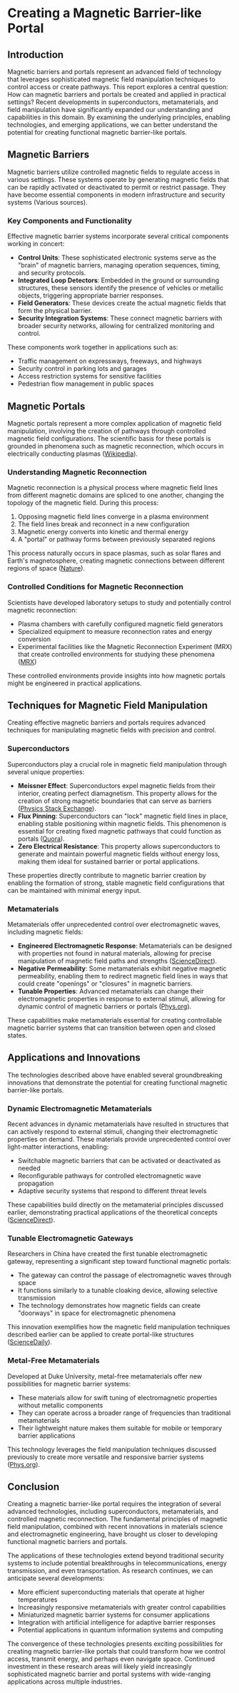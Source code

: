 
# Creating a Magnetic Barrier-like Portal

## Introduction

Magnetic barriers and portals represent an advanced field of technology that leverages sophisticated magnetic field manipulation techniques to control access or create pathways. This report explores a central question: How can magnetic barriers and portals be created and applied in practical settings? Recent developments in superconductors, metamaterials, and field manipulation have significantly expanded our understanding and capabilities in this domain. By examining the underlying principles, enabling technologies, and emerging applications, we can better understand the potential for creating functional magnetic barrier-like portals.

## Magnetic Barriers

Magnetic barriers utilize controlled magnetic fields to regulate access in various settings. These systems operate by generating magnetic fields that can be rapidly activated or deactivated to permit or restrict passage. They have become essential components in modern infrastructure and security systems (Various sources).

### Key Components and Functionality

Effective magnetic barrier systems incorporate several critical components working in concert:

- **Control Units**: These sophisticated electronic systems serve as the "brain" of magnetic barriers, managing operation sequences, timing, and security protocols.
- **Integrated Loop Detectors**: Embedded in the ground or surrounding structures, these sensors identify the presence of vehicles or metallic objects, triggering appropriate barrier responses.
- **Field Generators**: These devices create the actual magnetic fields that form the physical barrier.
- **Security Integration Systems**: These connect magnetic barriers with broader security networks, allowing for centralized monitoring and control.

These components work together in applications such as:
- Traffic management on expressways, freeways, and highways
- Security control in parking lots and garages
- Access restriction systems for sensitive facilities
- Pedestrian flow management in public spaces

## Magnetic Portals

Magnetic portals represent a more complex application of magnetic field manipulation, involving the creation of pathways through controlled magnetic field configurations. The scientific basis for these portals is grounded in phenomena such as magnetic reconnection, which occurs in electrically conducting plasmas ([Wikipedia](https://en.wikipedia.org/wiki/Magnetic_reconnection)).

### Understanding Magnetic Reconnection

Magnetic reconnection is a physical process where magnetic field lines from different magnetic domains are spliced to one another, changing the topology of the magnetic field. During this process:

1. Opposing magnetic field lines converge in a plasma environment
2. The field lines break and reconnect in a new configuration
3. Magnetic energy converts into kinetic and thermal energy
4. A "portal" or pathway forms between previously separated regions

This process naturally occurs in space plasmas, such as solar flares and Earth's magnetosphere, creating magnetic connections between different regions of space ([Nature](https://www.nature.com/articles/s41467-022-33813-9)).

### Controlled Conditions for Magnetic Reconnection

Scientists have developed laboratory setups to study and potentially control magnetic reconnection:

- Plasma chambers with carefully configured magnetic field generators
- Specialized equipment to measure reconnection rates and energy conversion
- Experimental facilities like the Magnetic Reconnection Experiment (MRX) that create controlled environments for studying these phenomena ([MRX](https://mrx.pppl.gov/Publications/yamada99jgr.pdf))

These controlled environments provide insights into how magnetic portals might be engineered in practical applications.

## Techniques for Magnetic Field Manipulation

Creating effective magnetic barriers and portals requires advanced techniques for manipulating magnetic fields with precision and control.

### Superconductors

Superconductors play a crucial role in magnetic field manipulation through several unique properties:

- **Meissner Effect**: Superconductors expel magnetic fields from their interior, creating perfect diamagnetism. This property allows for the creation of strong magnetic boundaries that can serve as barriers ([Physics Stack Exchange](https://physics.stackexchange.com/questions/48421/how-do-superconducting-materials-float-in-magnetic-field)).
- **Flux Pinning**: Superconductors can "lock" magnetic field lines in place, enabling stable positioning within magnetic fields. This phenomenon is essential for creating fixed magnetic pathways that could function as portals ([Quora](https://www.quora.com/What-happens-to-superconductivity-if-you-apply-too-much-magnetic-field-to-the-material)).
- **Zero Electrical Resistance**: This property allows superconductors to generate and maintain powerful magnetic fields without energy loss, making them ideal for sustained barrier or portal applications.

These properties directly contribute to magnetic barrier creation by enabling the formation of strong, stable magnetic field configurations that can be maintained with minimal energy input.

### Metamaterials

Metamaterials offer unprecedented control over electromagnetic waves, including magnetic fields:

- **Engineered Electromagnetic Response**: Metamaterials can be designed with properties not found in natural materials, allowing for precise manipulation of magnetic field paths and strengths ([ScienceDirect](https://www.sciencedirect.com/science/article/pii/S1369702114002600)).
- **Negative Permeability**: Some metamaterials exhibit negative magnetic permeability, enabling them to redirect magnetic field lines in ways that could create "openings" or "closures" in magnetic barriers.
- **Tunable Properties**: Advanced metamaterials can change their electromagnetic properties in response to external stimuli, allowing for dynamic control of magnetic barriers or portals ([Phys.org](https://phys.org/news/2018-05-metal-free-metamaterial-swiftly-tuned-electromagnetic.html)).

These capabilities make metamaterials essential for creating controllable magnetic barrier systems that can transition between open and closed states.

## Applications and Innovations

The technologies described above have enabled several groundbreaking innovations that demonstrate the potential for creating functional magnetic barrier-like portals.

### Dynamic Electromagnetic Metamaterials

Recent advances in dynamic metamaterials have resulted in structures that can actively respond to external stimuli, changing their electromagnetic properties on demand. These materials provide unprecedented control over light-matter interactions, enabling:

- Switchable magnetic barriers that can be activated or deactivated as needed
- Reconfigurable pathways for controlled electromagnetic wave propagation
- Adaptive security systems that respond to different threat levels

These capabilities build directly on the metamaterial principles discussed earlier, demonstrating practical applications of the theoretical concepts ([ScienceDirect](https://www.sciencedirect.com/science/article/pii/S1369702114002600)).

### Tunable Electromagnetic Gateways

Researchers in China have created the first tunable electromagnetic gateway, representing a significant step toward functional magnetic portals:

- The gateway can control the passage of electromagnetic waves through space
- It functions similarly to a tunable cloaking device, allowing selective transmission
- The technology demonstrates how magnetic fields can create "doorways" in space for electromagnetic phenomena

This innovation exemplifies how the magnetic field manipulation techniques described earlier can be applied to create portal-like structures ([ScienceDaily](https://www.sciencedaily.com/releases/2009/08/090813083329.htm)).

### Metal-Free Metamaterials

Developed at Duke University, metal-free metamaterials offer new possibilities for magnetic barrier systems:

- These materials allow for swift tuning of electromagnetic properties without metallic components
- They can operate across a broader range of frequencies than traditional metamaterials
- Their lightweight nature makes them suitable for mobile or temporary barrier applications

This technology leverages the field manipulation techniques discussed previously to create more versatile and responsive barrier systems ([Phys.org](https://phys.org/news/2018-05-metal-free-metamaterial-swiftly-tuned-electromagnetic.html)).

## Conclusion

Creating a magnetic barrier-like portal requires the integration of several advanced technologies, including superconductors, metamaterials, and controlled magnetic reconnection. The fundamental principles of magnetic field manipulation, combined with recent innovations in materials science and electromagnetic engineering, have brought us closer to developing functional magnetic barriers and portals.

The applications of these technologies extend beyond traditional security systems to include potential breakthroughs in telecommunications, energy transmission, and even transportation. As research continues, we can anticipate several developments:

- More efficient superconducting materials that operate at higher temperatures
- Increasingly responsive metamaterials with greater control capabilities
- Miniaturized magnetic barrier systems for consumer applications
- Integration with artificial intelligence for adaptive barrier responses
- Potential applications in quantum information systems and computing

The convergence of these technologies presents exciting possibilities for creating magnetic barrier-like portals that could transform how we control access, transmit energy, and perhaps even navigate space. Continued investment in these research areas will likely yield increasingly sophisticated magnetic barrier and portal systems with wide-ranging applications across multiple industries.
